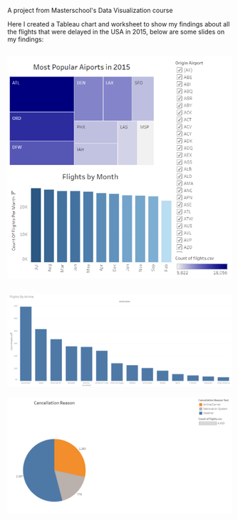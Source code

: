 A project from Masterschool's Data Visualization course

Here I created a Tableau chart and worksheet to show my findings about
all the flights that were delayed in the USA in 2015, below are some slides on my findings:


![Image](images/most-pop-airports.PNG)
---
![Image](images/most-pop-airlines.PNG)
---
![Image](images/cancellation-reason.PNG)
